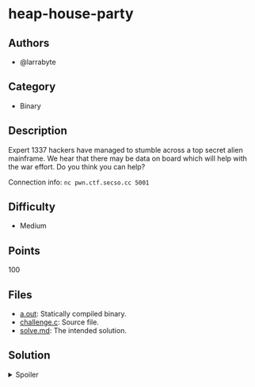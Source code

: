 # heap-house-party

## Authors

- @larrabyte

## Category

- Binary

## Description

Expert 1337 hackers have managed to stumble across a top secret alien mainframe.
We hear that there may be data on board which will help with the war effort.
Do you think you can help?

Connection info: `nc pwn.ctf.secso.cc 5001`

## Difficulty

- Medium

## Points

100

## Files

- [a.out](./_ctfd/files/a.out): Statically compiled binary.
- [challenge.c](./_ctfd/files/challenge.c): Source file.
- [solve.md](./solve.md): The intended solution.

## Solution

<details>
<summary>Spoiler</summary>

### Idea

To make `numbers` point to the same allocation as `stats`.

### Walkthrough

1. **Getting a cursory overview.**
    - Simply reading and running the challenge source is always a good first step to finding a solution.
    - We get asked a series of questions, input some numbers and then get an average spat back out at us.
    - Reading the source code, we see that we have to get the sum of all the `stats` members to be equal to `-1`.
    - The code never writes to `stats` after `memset`, which zeroes out all the fields.
    - It does call `free(stats)` if allocating `numbers` fails.
2. **Some hypothesising.**
    - Let's say we were able to get ourselves into a situation where `free(stats)` was called.
    - From the code, we see that this means the first allocation for `numbers` must have failed, and it is attempting to get some spare memory by freeing `stats`.
    - What if we could make the second attempt at allocating `numbers` return the allocation for `stats`?
    - The size of the `stats` structure looks to be comprised of 4 integers, making it 16 bytes.
        - This *technically* isn't true in general, but a reasonable assumption can be made here.
        - This can be double-checked with the provided binary through some disassembly.
    - The plan now is to fail the first allocation, and then provide a size of `16` for the second allocation.
3. **Crafting the input.**
    - Some searching reveals that providing too large of a size to `malloc` will cause it to return `NULL`. The easiest way to do this is to provide `-1` for `count` (since `malloc` takes a `size_t` as input, negative inputs will be implicitly cast to extremely large positive integers).
    - Then, we provide `4` for `count` in order to execute `malloc(16)`.
    - As the source code suggests, we set the sum of this new array equal to `-1`, and we get the flag.

### Flag

`BEGINNER{al13n_m3m0ry_4ll0c470r5_k1nd4_w4cky}`

</details>

